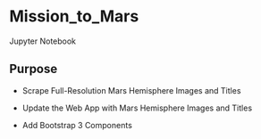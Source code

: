 # Mission_to_Mars
Jupyter Notebook

## Purpose
*   Scrape Full-Resolution Mars Hemisphere Images and Titles

*   Update the Web App with Mars Hemisphere Images and Titles

*   Add Bootstrap 3 Components
